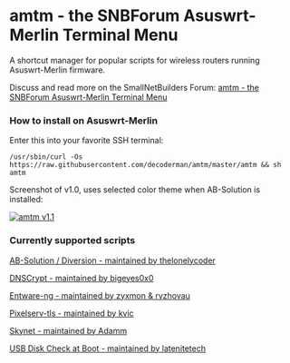 # amtm - the SNBForum Asuswrt-Merlin Terminal Menu

A shortcut manager for popular scripts for wireless routers running Asuswrt-Merlin firmware.

Discuss and read more on the SmallNetBuilders Forum: [amtm - the SNBForum Asuswrt-Merlin Terminal Menu](https://www.snbforums.com/threads/amtm-the-snbforums-asuswrt-merlin-terminal-menu.42415/)


### How to install on Asuswrt-Merlin
Enter this into your favorite SSH terminal:

`/usr/sbin/curl -Os https://raw.githubusercontent.com/decoderman/amtm/master/amtm && sh amtm`

Screenshot of v1.0, uses selected color theme when AB-Solution is installed:

[![amtm v1.1](https://i.imgur.com/HjGL2Rd.png "amtm v0.2")](https://i.imgur.com/HjGL2Rd.png "amtm v1.1")

### Currently supported scripts

[AB-Solution / Diversion - maintained by thelonelycoder](https://www.snbforums.com/threads/diversion-the-router-adblocker.48538/)
 
[DNSCrypt - maintained by bigeyes0x0](https://www.snbforums.com/threads/release-dnscrypt-installer-for-asuswrt.36071/)
 
[Entware-ng - maintained by zyxmon & ryzhovau](https://github.com/Entware-ng/Entware-ng)
 
[Pixelserv-tls - maintained by kvic](https://www.snbforums.com/threads/pixelserv-a-better-one-pixel-webserver-for-adblock.26114/)
 
[Skynet - maintained by Adamm](https://www.snbforums.com/threads/skynet-asus-firewall-addition-dynamic-malware-country-manual-ip-blocking.16798/)

[USB Disk Check at Boot - maintained by latenitetech](https://github.com/RMerl/asuswrt-merlin/wiki/USB-Disk-Check-at-Boot)

